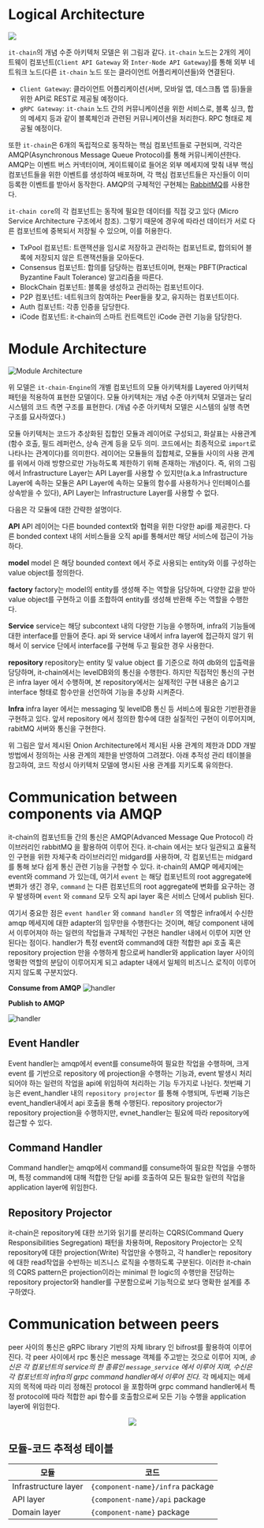 # Logical Architecture

![](../images/it-chain-logical-view-architecture-r5.png)

`it-chain`의 개념 수준 아키텍처 모델은 위 그림과 같다. `it-chain` 노드는 2개의 게이트웨이 컴포넌트(`Client API Gateway` 와 `Inter-Node API Gateway`)를 통해 외부 네트워크 노드(다른 `it-chain` 노드 또는 클라이언트 어플리케이션들)와 연결된다.

* `Client Gateway`: 클라이언트 어플리케이션(서버, 모바일 앱, 데스크톱 앱 등)들을 위한 API로 REST로 제공될 예정이다.
* `gRPC Gateway`: `it-chain` 노드 간의 커뮤니케이션을 위한 서비스로, 블록 싱크, 합의 메세지 등과 같이 블록체인과 관련된 커뮤니케이션을 처리한다. RPC 형태로 제공될 예정이다.

또한 `it-chain`은 6개의 독립적으로 동작하는 핵심 컴포넌트들로 구현되며, 각각은 AMQP(Asynchronous Message Queue Protocol)를 통해 커뮤니케이션한다. AMQP는 이벤트 버스 커넥터이며, 게이트웨이로 들어온 외부 메세지에 맞춰 내부 핵심 컴포넌트들을 위한 이벤트를 생성하여 배포하며, 각 핵심 컴포넌트들은 자신들이 이미 등록한 이벤트를 받아서 동작한다. AMQP의 구체적인 구현체는 [RabbitMQ](https://www.rabbitmq.com)를 사용한다.

`it-chain core`의 각 컴포넌트는 동작에 필요한 데이터를 직접 갖고 있다 (Micro Service Architecture 구조에서 참조). 그렇기 때문에 경우에 따라선 데이터가 서로 다른 컴포넌트에 중복되서 저장될 수 있으며, 이를 허용한다.

* TxPool 컴포넌트: 트랜잭션을 임시로 저장하고 관리하는 컴포넌트로, 합의되어 블록에 저장되지 않은 트랜잭션들을 모아둔다.
* Consensus 컴포넌트: 합의를 담당하는 컴포넌트이며, 현재는 PBFT(Practical Byzantine Fault Tolerance) 알고리즘을 따른다.
* BlockChain 컴포넌트: 블록을 생성하고 관리하는 컴포넌트이다.
* P2P 컴포넌트: 네트워크의 참여하는 Peer들을 찾고, 유지하는 컴포넌트이다.
* Auth 컴포넌트: 각종 인증을 담당한다.
* iCode 컴포넌트: it-chain의 스마트 컨트랙트인 iCode 관련 기능을 담당한다.


# Module Architecture

![Module Architecture](../images/it-chain-module-view-architecture-r1.png)

위 모델은 `it-chain-Engine`의 개별 컴포넌트의 모듈 아키텍처를 Layered 아키텍처 패턴을 적용하여 표현한 모델이다. 모듈 아키텍처는 개념 수준 아키텍처 모델과는 달리 시스템의 코드 측면 구조를 표현한다. (개념 수준 아키텍처 모델은 시스템의 실행 측면 구조를 묘사하였다.)

모듈 아키텍처는 코드가 추상화된 집합인 모듈과 레이어로 구성되고, 화살표는 사용관계(함수 호출, 필드 레퍼런스, 상속 관계 등을 모두 의미. 코드에서는 최종적으로 `import`로 나타나는 관계이다)를 의미한다. 레이어는 모듈들의 집합체로, 모듈들 사이의 사용 관계를 위에서 아래 방향으로만 가능하도록 제한하기 위해 존재하는 개념이다. 즉, 위의 그림에서 Infrastructure Layer는 API Layer를 사용할 수 있지만(a.k.a Infrastructure Layer에 속하는 모듈은 API Layer에 속하는 모듈의 함수를 사용하거나 인터페이스를 상속받을 수 있다), API Layer는 Infrastructure Layer를 사용할 수 없다.

다음은 각 모듈에 대한 간략한 설명이다.

**API**
API 레이어는 다른 bounded context와 협력을 위한 다양한 api를 제공한다.
다른 bonded context 내의 서비스들을 오직 api를 통해서만 해당 서비스에 접근이 가능하다.

**model**
model 은 해당 bounded context 에서 주로 사용되는 entity와 이를 구성하는 value object를 정의한다.

**factory**
factory는 model의 entity를 생성해 주는 역할을 담당하며, 다양한 값을 받아 value object를 구현하고 이를 조합하여 entity를 생성해 반환해 주는 역할을 수행한다.

**Service**
service는 해당 subcontext 내의 다양한 기능을 수행하며, infra의 기능들에 대한 interface를 만들어 준다.
api 와 service 내에서 infra layer에 접근하지 않기 위해서 이 service 단에서 interface를 구현해 두고 필요한 경우 사용한다.

**repository**
repository는 entity 및 value object 를 기준으로 하여 db와의 입출력을 담당하며, it-chain에서는 levelDB와의 통신을 수행한다.
하지만 직접적인 통신의 구현은 infra layer 에서 수행하며, 본 repository에서는 실제적인 구현 내용은 숨기고 interface 형태로 함수만을 선언하여 기능을 추상화 시켜준다.

**Infra**
infra layer 에서는 messaging 및 levelDB 통신 등 서비스에 필요한 기반환경을 구현하고 있다.
앞서 repository 에서 정의한 함수에 대한 실질적인 구현이 이루어지며, rabitMQ 서버와 통신을 구현한다.

위 그림은 앞서 제시된 Onion Architecture에서 제시된 사용 관계의 제한과 DDD 개발방법에서 정의하는 사용 관계의 제한을 반영하여 그려졌다. 아래 추적성 관리 테이블을 참고하여, 코드 작성시 아키텍처 모델에 명시된 사용 관계를 지키도록 유의한다.



# Communication between components via AMQP
it-chain의 컴포넌트들 간의 통신은 AMQP(Advanced Message Que Protocol) 라이브러리인 rabbitMQ 을 활용하여 이루어 진다. it-chain 에서는 보다 일관되고 효율적인 구현을 위한 자체구축 라이브러리인 midgard를 사용하며, 각 컴포넌트는 midgard를 통해 보다 쉽게 통신 관련 기능을 구현할 수 있다. it-chain의 AMQP 메세지에는 event와 command 가 있는데, 여기서 `event` 는 해당 컴포넌트의 root aggregate에 변화가 생긴 경우, `command` 는 다른 컴포넌트의 root aggregate에 변화를 요구하는 경우 발생하며 `event` 와 `command` 모두 오직  api layer 혹은 서비스 단에서 publish 된다.

여기서 중요한 점은 `event handler` 와 `command handler` 의 역할은 infra에서 수신한 amqp 메세지에 대한 adapter의 임무만을 수행한다는 것이며, 해당 component 내에서 이루어져야 하는 일련의 작업들과 구체적인 구현은 handler 내에서 이루어 지면 안된다는 점이다. handler가 특정 event와 command에 대한 적합한 api 호출 혹은 repository projection 만을 수행하게 함으로써 handler와 application layer 사이의 명확한 역할의 분담이 이루어지게 되고 adapter 내에서 일체의 비즈니스 로직이 이루어 지지 않도록 구분지었다.



**Consume from AMQP**
![handler](../images/[logical]component-consume.png)

**Publish to AMQP**

![handler](../images/[logical]component-publish.png)

## Event Handler
Event handler는 amqp에서 event를 consume하여 필요한 작업을 수행하며, 크게 event 를 기반으로 repository 에 projection을 수행하는 기능과, event 발생시 처리되어야 하는 일련의 작업을 api에 위임하여 처리하는 기능 두가지로 나뉜다. 첫번째 기능은 event_handler 내의 `repository projector` 를 통해 수행되며, 두번째 기능은 event_handler내에서 api 호출을 통해 수행된다. repository projector가 repository projection을 수행하지만, evnet_handler는 필요에 따라 repository에 접근할 수 있다.

## Command Handler
Command handler는 amqp에서 command를 consume하여 필요한 작업을 수행하며, 특정 command에 대해 적합한 단일 api를 호출하여 모든 필요한 일련의 작업을 application layer에 위임한다.

## Repository Projector
it-chain은 repository에 대한 쓰기와 읽기를 분리하는 CQRS(Command Query Responsibilities Segregation) 패턴을 차용하며, Repository Projector는 오직 repository에 대한 projection(Write) 작업만을 수행하고, 각 handler는 repository에 대한 read작업을 수반하는 비즈니스 로직을 수행하도록 구분된다. 이러한 it-chain의 CQRS pattern은 projection이라는 minimal 한 logic의 수행만을 전담하는 repository projector와 handler를 구분함으로써 기능적으로 보다 명확한 설계를 추구하였다.


# Communication between peers
peer 사이의 통신은 gRPC library 기반의 자체 library 인 bifrost를 활용하여 이루어 진다. 각 peer 사이에서 rpc 통신은 message 객체를 주고받는 것으로 이루어 지며, _송신은 각 컴포넌트의 service의 한 종류인 `message_service` 에서 이루어 지며, 수신은 각 컴포넌트의 infra의 grpc command handler에서 이루어 진다._ 각 메세지는 메세지의 목적에 따라 미리 정해진 protocol 을 포함하며 grpc command handler에서 특정 protocol에 따라 적합한 api 함수를 호출함으로써 모든 기능 수행을 application layer에 위임한다.

<p align="center"><img src="../images/[logical]peer-communication.png"></p>



## 모듈-코드 추적성 테이블
모듈 | 코드
-----|-----
Infrastructure layer | `{component-name}/infra` package
API layer | `{component-name}/api` package
Domain layer | `{component-name}` package
